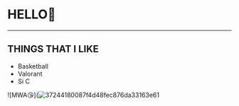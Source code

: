 # HELLO🌹
---
## **THINGS THAT I LIKE**

- Basketball
- Valorant
- Si C

![MWA😘](![37244180087f4d48fec876da33163e61](https://user-images.githubusercontent.com/118234187/202935304-1c238b4a-cc33-4af3-9c41-072f2bc4aefd.jpg)
